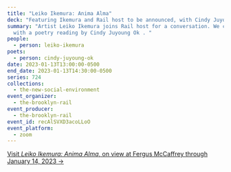 ```yaml
---
title: "Leiko Ikemura: Anima Alma"
deck: "Featuring Ikemura and Rail host to be announced, with Cindy Juyoung Ok "
summary: "Artist Leiko Ikemura joins Rail host for a conversation. We conclude
  with a poetry reading by Cindy Juyoung Ok . "
people:
  - person: leiko-ikemura
poets:
  - person: cindy-juyoung-ok
date: 2023-01-13T13:00:00-0500
end_date: 2023-01-13T14:30:00-0500
series: 724
collections:
  - the-new-social-environment
event_organizer:
  - the-brooklyn-rail
event_producer:
  - the-brooklyn-rail
event_id: recAlSVXD3acoLLoO
event_platform:
  - zoom
---
```

[V﻿isit *Leiko Ikemura: Anima Alma*, on view at Fergus McCaffrey through January 14, 2023 →](https://fergusmccaffrey.com/exhibition/new-leiko-ikemura/#:~:text=Leiko%20Ikemura%3A%20Anima%20Alma%20%2D%20Works%201981%20%2D%202022&text=The%20artist%20has%20had%20a,created%20between%201981%20and%202022.)